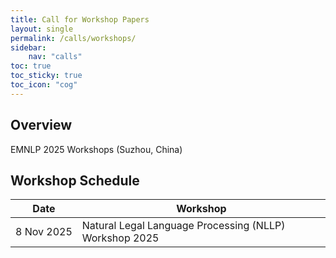 ```yaml
---
title: Call for Workshop Papers
layout: single
permalink: /calls/workshops/
sidebar: 
    nav: "calls"
toc: true
toc_sticky: true
toc_icon: "cog"
---
```


## Overview
EMNLP 2025 Workshops (Suzhou, China)

## Workshop Schedule

| Date         | Workshop                                                                                                   |
| ------------ | ---------------------------------------------------------------------------------------------------------- |
| 8 Nov 2025   | Natural Legal Language Processing (NLLP) Workshop 2025                                                     |